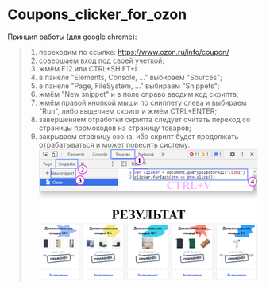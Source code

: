 # Coupons_clicker_for_ozon
Принцип работы (для google chrome):
>1. переходим по ссылке: https://www.ozon.ru/info/coupon/
>2. совершаем вход под своей учеткой;
>3. жмём F12 или CTRL+SHIFT+I
>4. в панеле "Elements, Console, ..." выбираем "Sources";
>5. в панеле "Page, FileSystem, ..." выбираем "Snippets";
>6. жмём "New snippet" и в поле справо вводим код скрипта;
>7. жмём правой кнопкой мыши по сниппету слева и выбираем "Run", либо выделяем скрипт и жмём CTRL+ENTER;
>8. завершением отработки скрипта следует считать переход со страницы промокодов на страницу товаров;
>9. закрываем страницу озона, ибо скрипт будет продолжать отрабатываться и может повесить систему.
>![](Program_output.png)
